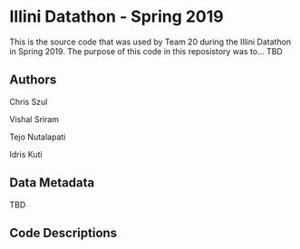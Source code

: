 # Illini Datathon - Spring 2019

This is the source code that was used by Team 20 during the Illini Datathon in Spring 2019. The purpose of this code in this reposistory was to... TBD

## Authors
Chris Szul

Vishal Sriram

Tejo Nutalapati

Idris Kuti

## Data Metadata
TBD

## Code Descriptions
